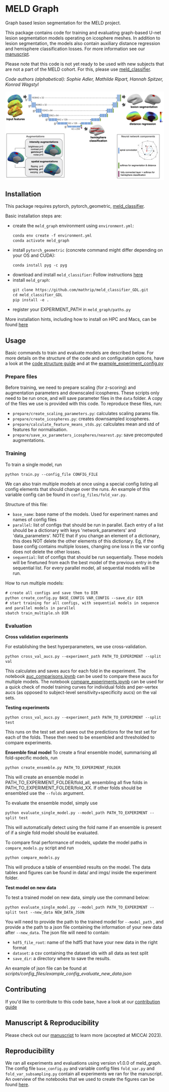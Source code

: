 # MELD Graph
Graph based lesion segmentation for the MELD project.

This package contains code for training and evaluating graph-based U-net lesion segmentation models operating on icosphere meshes. In addition to lesion segmentation, the models also contain auxiliary distance regression and hemisphere classification losses. For more information see our [manuscript](https://arxiv.org/abs/2306.01375).

Please note that this code is not yet ready to be used with new subjects that are not a part of the MELD cohort. For this, please use [meld_classifier](https://github.com/MELDProject/meld_classifier). 

*Code authors (alphabetical): Sophie Adler, Mathilde Ripart, Hannah Spitzer, Konrad Wagstyl*

![overview](overview.png)

## Installation

This package requires pytorch, pytorch_geometric, [meld_classifier](https://github.com/MELDProject/meld_classifier).

Basic installation steps are:
- create the `meld_graph` environment using `environment.yml`: 
    ```
    conda env create -f environment.yml
    conda activate meld_graph
    ```
- install `pytorch_geometric` (concrete command might differ depending on your OS and CUDA):
    ```
    conda install pyg -c pyg
    ```
- download and install `meld_classifier`: Follow instructions [here](https://github.com/MELDProject/meld_classifier)
- install `meld_graph`: 
    ```
    git clone https://github.com/mathrip/meld_classifier_GDL.git
    cd meld_classifier_GDL
    pip install -e .
    ```
- register your EXPERIMENT_PATH in `meld_graph/paths.py`

More installation hints, including how to install on HPC and Macs, can be found [here](install.md)

## Usage
Basic commands to train and evaluate models are described below. For more details on the structure of the code and on configuration options, have a look at the [code structure guide](code_structure.md) and at the [example_experiment_config.py](scripts/config_files/example_experiment_config.py)

### Prepare files
Before training, we need to prepare scaling (for z-scoring) and augmentation parameters and downscaled icospheres.
These scripts only need to be run once, and will save parameter files in the `data` folder. A copy of the files we use is provided with this code. To reproduce these files, run:
- `prepare/create_scaling_parameters.py`: calculates scaling params file.
- `prepare/create_icospheres.py`: creates downsampled icospheres.
- `prepare/calculate_feature_means_stds.py`: calculates mean and std of features for normalisation.
- `prepare/save_xx_parameters_icospheres/nearest.py`: save precomputed augmentations.

### Training
To train a single model, run
```
python train.py --config_file CONFIG_FILE
```

We can also train multiple models at once using a special config listing all config elements that should change over the runs. An example of this variable config can be found in `config_files/fold_var.py`.

Structure of this file:
- `base_name`: base name of the models. Used for experiment names and names of config files
- `parallel`: list of configs that should be run in parallel. Each entry of a list should be a dictionary with keys 'network_parameters' and 'data_parameters'. NOTE that if you change an element of a dictionary, this does NOT delete the other elements of this dictionary. Eg, if the base config contains multiple losses, changing one loss in the var config does not delete the other losses.
- `sequential`: list of configs that should be run sequentially. These models will be finetuned from each the best model of the previous entry in the sequential list. For every parallel model, all sequential models will be run. 

How to run multiple models:
```
# create all configs and save them to DIR
python create_config.py BASE_CONFIG VAR_CONFIG --save_dir DIR
# start training for all configs, with sequential models in sequence and parallel models in parallel
sbatch train_multiple.sh DIR
```

### Evaluation

**Cross validation experiments**

For establishing the best hyperparameters, we use cross-validation. 
```
python cross_val_aucs.py --experiment_path PATH_TO_EXPERIMENT --split val
```
This calculates and saves aucs for each fold in the experiment. 
The notebook [auc_comparisons.ipynb](notebooks/auc_comparisons.ipynb) can be used to compare these aucs for multiple models.
The notebook [compare_experiments.ipynb](notebooks/compare_experiments.ipynb) can be used for a quick check of model training curves for individual folds and per-vertex aucs (as opposed to subject-level sensitivity+specificity aucs) on the val sets.

**Testing experiments**
```
python cross_val_aucs.py --experiment_path PATH_TO_EXPERIMENT --split test
```
This runs on the test set and saves out the predictions for the test set for each of the folds. These then need to be ensembled and thresholded to compare experiments. 

**Ensemble final model**
To create a final ensemble model, summarising all fold-specific models, run
```
python create_ensemble.py PATH_TO_EXPERIMENT_FOLDER
```
This will create an ensemble model in PATH_TO_EXPERIMENT_FOLDER/fold_all, ensembling all five folds in PATH_TO_EXPERIMENT_FOLDER/fold_XX. If other folds should be ensembled use the `--folds` argument.

To evaluate the ensemble model, simply use 
```
python evaluate_single_model.py --model_path PATH_TO_EXPERIMENT --split test
```
This will automatically detect using the fold name if an ensemble is present of if a single fold model should be evaluated. 


To compare final performance of models, update the model paths in `compare_models.py` script and run 
```
python compare_models.py
```
This will produce a table of ensembled results on the model. The data tables and figures can be found in data/ and imgs/ inside the experiment folder.

**Test model on new data**

To test a trained model on new data, simply use the command below:
```
python evaluate_single_model.py --model_path PATH_TO_EXPERIMENT --split test --new_data NEW_DATA_JSON
```

You will need to provide the path to the trained model for `--model_path` , and provide a the path to a json file containing the information of your new data after `--new_data`. The json file will need to contain: 
- `hdf5_file_root`: name of the hdf5 that have your new data in the right format
- `dataset`: a csv containing the dataset ids with all data as test split
- `save_dir`: a directory where to save the results. 

An example of json file can be found at *scripts/config_files/example_config_evaluate_new_data.json*



## Contributing
If you'd like to contribute to this code base, have a look at our [contribution guide](CONTRIBUTING.md)

## Manuscript & Reproducibility
Please check out our [manuscript](https://arxiv.org/abs/2306.01375) to learn more (accepted at MICCAI 2023). 

## Reproducibility
We ran all experiments and evaluations using version v1.0.0 of meld_graph.
The config file `base_config.py` and variable config files `fold_var.py` and `fold_var_subsampling.py` contain all experiments we ran for the manuscript. 
An overview of the notebooks that we used to create the figures can be found [here](figure_notebooks.md).
